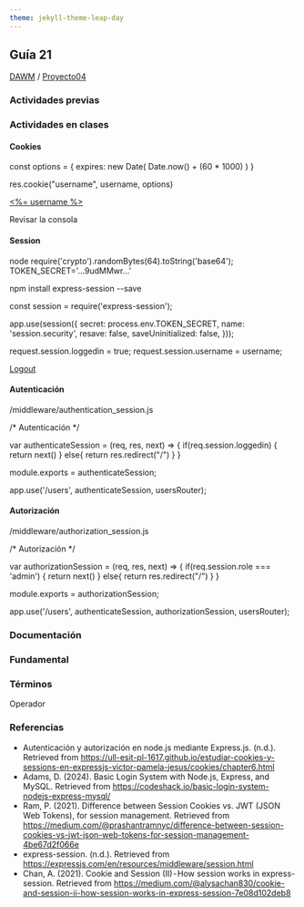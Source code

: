```yaml
---
theme: jekyll-theme-leap-day
---
```


## Guía 21

[DAWM](/DAWM/) / [Proyecto04](/DAWM/proyectos/2024/proyecto04)

<style type="text/css" media="screen">
  details {
    margin: 5% 0%;
    padding: 2%;
    border: dashed 2px black;
    border-radius: 11px;
    box-shadow: 5px 5px 15px rgba(0, 0, 0, 0.3);
  }

  details div {
    color: lightseagreen;
    font-weight: bold;
    cursor: pointer;
    text-align: center;
  }

  img.description {
    width: 50%;
    text-align: center;
    margin: 0 25%;
  }
</style>

### Actividades previas

### Actividades en clases

#### Cookies

const options = {
  expires: new Date(
    Date.now() + (60 * 1000)
  )
}

res.cookie("username", username, options)

<a href="#" class="nav-link user-action"> <%= username %> </a>

Revisar la consola

#### Session

node
require('crypto').randomBytes(64).toString('base64');
TOKEN_SECRET='...9udMMwr...'

npm install express-session --save

const session = require('express-session');

app.use(session({
  secret: process.env.TOKEN_SECRET,
  name: 'session.security', 
  resave: false,
  saveUninitialized: false,
}));

request.session.loggedin = true;
request.session.username = username;

<a href="/logout" class="nav-item nav-link messages"><i class="fa fa-power-off"></i> Logout</a></a>

#### Autenticación

/middleware/authentication_session.js

/* Autenticación */

var authenticateSession = (req, res, next) => {
    if(req.session.loggedin) {
        return next()
    } else{
        return res.redirect("/")
    }
}

module.exports = authenticateSession;

app.use('/users', authenticateSession,  usersRouter);

#### Autorización

/middleware/authorization_session.js

/* Autorización */

var authorizationSession = (req, res, next) => {
    if(req.session.role === 'admin') {
        return next()
    } else{
        return res.redirect("/")
    }
}

module.exports = authorizationSession;

app.use('/users', authenticateSession, authorizationSession, usersRouter);

### Documentación

### Fundamental

### Términos

Operador

### Referencias

* Autenticación y autorización en node.js mediante Express.js. (n.d.). Retrieved from https://ull-esit-pl-1617.github.io/estudiar-cookies-y-sessions-en-expressjs-victor-pamela-jesus/cookies/chapter6.html
* Adams, D. (2024). Basic Login System with Node.js, Express, and MySQL. Retrieved from https://codeshack.io/basic-login-system-nodejs-express-mysql/
* Ram, P. (2021). Difference between Session Cookies vs. JWT (JSON Web Tokens), for session management. Retrieved from https://medium.com/@prashantramnyc/difference-between-session-cookies-vs-jwt-json-web-tokens-for-session-management-4be67d2f066e
* express-session. (n.d.). Retrieved from https://expressjs.com/en/resources/middleware/session.html
* Chan, A. (2021). Cookie and Session (II) - How session works in express-session. Retrieved from https://medium.com/@alysachan830/cookie-and-session-ii-how-session-works-in-express-session-7e08d102deb8
